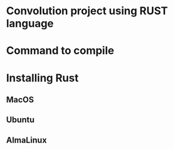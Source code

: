# Convolution project using RUST language


# Command to compile


# Installing Rust
## MacOS


## Ubuntu

## AlmaLinux

